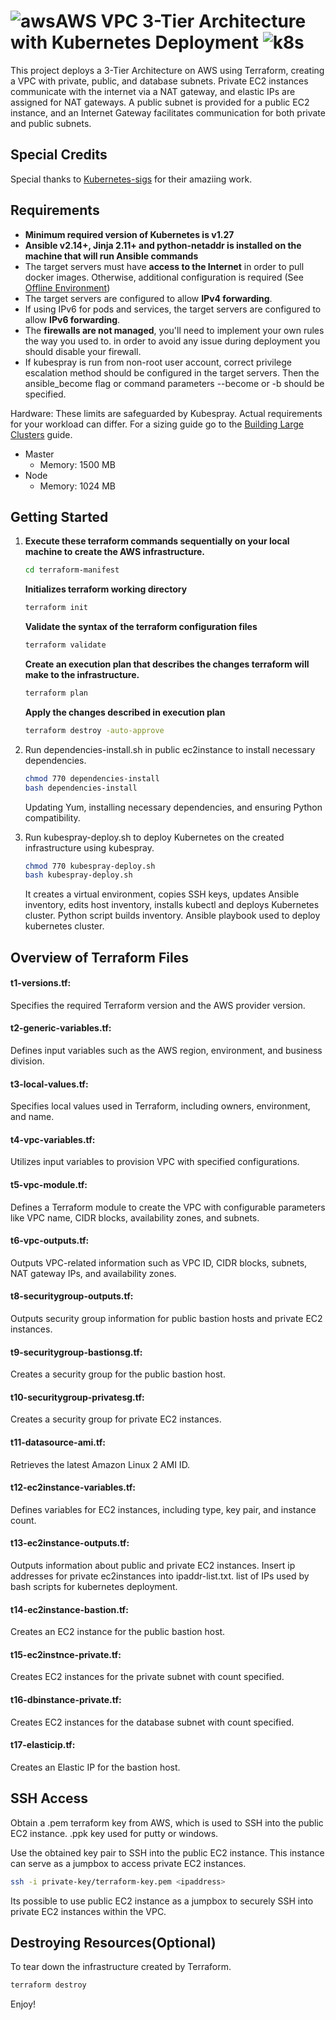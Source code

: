 # ![aws](https://github.com/odennav/terraform-k8s-aws_ec2/blob/main/icons-k8s-color/icons8-amazon-web-services-96.png)AWS VPC 3-Tier Architecture with Kubernetes Deployment ![k8s](https://github.com/odennav/terraform-k8s-aws_ec2/blob/main/icons-k8s-color/icons8-kubernetes-48.png)

This project deploys a 3-Tier Architecture on AWS using Terraform, creating a VPC with private, public, and database subnets. Private EC2 instances communicate with the internet via a NAT gateway, and elastic IPs are assigned for NAT gateways. A public subnet is provided for a public EC2 instance, and an Internet Gateway facilitates communication for both private and public subnets.


## Special Credits

Special thanks to [Kubernetes-sigs](https://https://github.com/kubernetes-sigs) for their amaziing work.


## Requirements

- **Minimum required version of Kubernetes is v1.27**
- **Ansible v2.14+, Jinja 2.11+ and python-netaddr is installed on the machine that will run Ansible commands**
- The target servers must have **access to the Internet** in order to pull docker images. Otherwise, additional configuration is required (See [Offline Environment](docs/offline-environment.md))
- The target servers are configured to allow **IPv4 forwarding**.
- If using IPv6 for pods and services, the target servers are configured to allow **IPv6 forwarding**.
- The **firewalls are not managed**, you'll need to implement your own rules the way you used to.
    in order to avoid any issue during deployment you should disable your firewall.
- If kubespray is run from non-root user account, correct privilege escalation method
    should be configured in the target servers. Then the ansible_become flag
    or command parameters --become or -b should be specified.

Hardware:
These limits are safeguarded by Kubespray. Actual requirements for your workload can differ. For a sizing guide go to the [Building Large Clusters](https://kubernetes.io/docs/setup/cluster-large/#size-of-master-and-master-components) guide.

- Master
  - Memory: 1500 MB
- Node
  - Memory: 1024 MB


## Getting Started
1. **Execute these terraform commands sequentially on your local machine to create the AWS infrastructure.**
     ```bash
     cd terraform-manifest
     ```

   **Initializes terraform working directory**
    ```bash
    terraform init
    ```

   **Validate the syntax of the terraform configuration files**
     ```bash
     terraform validate
     ```

   **Create an execution plan that describes the changes terraform will make to the infrastructure.**
    ```bash
    terraform plan
    ```

   **Apply the changes described in execution plan**
    ```bash
    terraform destroy -auto-approve
    ```


2. Run dependencies-install.sh in public ec2instance to install necessary dependencies.
    ```bash
    chmod 770 dependencies-install
    bash dependencies-install
    ```
    Updating Yum, installing necessary dependencies, and ensuring Python compatibility.


3. Run kubespray-deploy.sh to deploy Kubernetes on the created infrastructure using kubespray.
   ```bash
   chmod 770 kubespray-deploy.sh
   bash kubespray-deploy.sh
   ```
   It creates a virtual environment, copies SSH keys, updates Ansible inventory, edits host inventory, installs kubectl and deploys Kubernetes cluster.
   Python script  builds inventory.
   Ansible playbook used to deploy kubernetes cluster.



## Overview of Terraform Files

#### t1-versions.tf:
Specifies the required Terraform version and the AWS provider version.

#### t2-generic-variables.tf:
Defines input variables such as the AWS region, environment, and business division.

#### t3-local-values.tf:
Specifies local values used in Terraform, including owners, environment, and name.

#### t4-vpc-variables.tf:
Utilizes input variables to provision VPC with specified configurations.

#### t5-vpc-module.tf:
Defines a Terraform module to create the VPC with configurable parameters like VPC name, CIDR blocks, availability zones, and subnets.

#### t6-vpc-outputs.tf:
Outputs VPC-related information such as VPC ID, CIDR blocks, subnets, NAT gateway IPs, and availability zones.

#### t8-securitygroup-outputs.tf:
Outputs security group information for public bastion hosts and private EC2 instances.

#### t9-securitygroup-bastionsg.tf:
Creates a security group for the public bastion host.

#### t10-securitygroup-privatesg.tf:
Creates a security group for private EC2 instances.

#### t11-datasource-ami.tf:
Retrieves the latest Amazon Linux 2 AMI ID.

#### t12-ec2instance-variables.tf:
Defines variables for EC2 instances, including type, key pair, and instance count.

#### t13-ec2instance-outputs.tf:
Outputs information about public and private EC2 instances. Insert ip addresses for private ec2instances into ipaddr-list.txt.
list of IPs used by bash scripts for kubernetes deployment.

#### t14-ec2instance-bastion.tf:
Creates an EC2 instance for the public bastion host.

#### t15-ec2instnce-private.tf:
Creates EC2 instances for the private subnet with count specified.

#### t16-dbinstance-private.tf:
Creates EC2 instances for the database subnet with count specified.

#### t17-elasticip.tf:
Creates an Elastic IP for the bastion host.



## SSH Access
   Obtain a .pem terraform key from AWS, which is used to SSH into the public EC2 instance. .ppk key used for putty or windows.

   Use the obtained key pair to SSH into the public EC2 instance. This instance can serve as a jumpbox to access private EC2 instances.

   ```bash
   ssh -i private-key/terraform-key.pem <ipaddress>
   ```
   Its possible to use public EC2 instance as a jumpbox to securely SSH into private EC2 instances within the VPC.



## Destroying Resources(Optional)
To tear down the infrastructure created by Terraform.
  ```bash
  terraform destroy
  ```


Enjoy!
